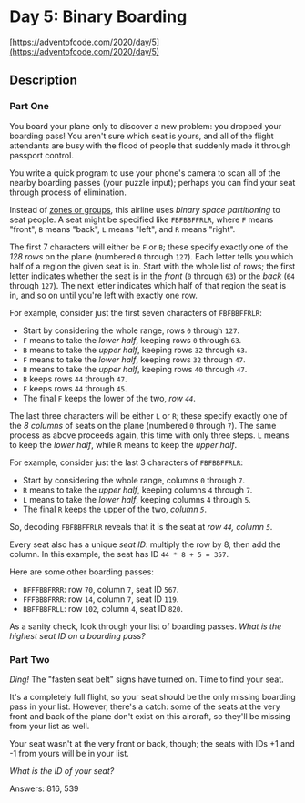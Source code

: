 # Day 5: Binary Boarding

[https://adventofcode.com/2020/day/5](https://adventofcode.com/2020/day/5)

## Description

### Part One

You board your plane only to discover a new problem: you dropped your boarding pass! You aren't sure which seat is yours, and all of the flight attendants are busy with the flood of people that suddenly made it through passport control.

You write a <span title="No problem!">quick program</span> to use your phone's camera to scan all of the nearby boarding passes (your puzzle input); perhaps you can find your seat through process of elimination.

Instead of [zones or groups](https://www.youtube.com/watch?v=oAHbLRjF0vo), this airline uses _binary space partitioning_ to seat people. A seat might be specified like `FBFBBFFRLR`, where `F` means "front", `B` means "back", `L` means "left", and `R` means "right".

The first 7 characters will either be `F` or `B`; these specify exactly one of the _128 rows_ on the plane (numbered `0` through `127`). Each letter tells you which half of a region the given seat is in. Start with the whole list of rows; the first letter indicates whether the seat is in the _front_ (`0` through `63`) or the _back_ (`64` through `127`). The next letter indicates which half of that region the seat is in, and so on until you're left with exactly one row.

For example, consider just the first seven characters of `FBFBBFFRLR`:

*   Start by considering the whole range, rows `0` through `127`.
*   `F` means to take the _lower half_, keeping rows `0` through `63`.
*   `B` means to take the _upper half_, keeping rows `32` through `63`.
*   `F` means to take the _lower half_, keeping rows `32` through `47`.
*   `B` means to take the _upper half_, keeping rows `40` through `47`.
*   `B` keeps rows `44` through `47`.
*   `F` keeps rows `44` through `45`.
*   The final `F` keeps the lower of the two, _row `44`_.

The last three characters will be either `L` or `R`; these specify exactly one of the _8 columns_ of seats on the plane (numbered `0` through `7`). The same process as above proceeds again, this time with only three steps. `L` means to keep the _lower half_, while `R` means to keep the _upper half_.

For example, consider just the last 3 characters of `FBFBBFFRLR`:

*   Start by considering the whole range, columns `0` through `7`.
*   `R` means to take the _upper half_, keeping columns `4` through `7`.
*   `L` means to take the _lower half_, keeping columns `4` through `5`.
*   The final `R` keeps the upper of the two, _column `5`_.

So, decoding `FBFBBFFRLR` reveals that it is the seat at _row `44`, column `5`_.

Every seat also has a unique _seat ID_: multiply the row by 8, then add the column. In this example, the seat has ID `44 * 8 + 5 = 357`.

Here are some other boarding passes:

*   `BFFFBBFRRR`: row `70`, column `7`, seat ID `567`.
*   `FFFBBBFRRR`: row `14`, column `7`, seat ID `119`.
*   `BBFFBBFRLL`: row `102`, column `4`, seat ID `820`.

As a sanity check, look through your list of boarding passes. _What is the highest seat ID on a boarding pass?_

### Part Two

_Ding!_ The "fasten seat belt" signs have turned on. Time to find your seat.

It's a completely full flight, so your seat should be the only missing boarding pass in your list. However, there's a catch: some of the seats at the very front and back of the plane don't exist on this aircraft, so they'll be missing from your list as well.

Your seat wasn't at the very front or back, though; the seats with IDs +1 and -1 from yours will be in your list.

_What is the ID of your seat?_

Answers: 816, 539
